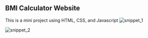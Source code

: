 ## BMI Calculator Website
This is a mini project using HTML, CSS, and Javascript
![snippet_1](https://github.com/user-attachments/assets/89f90acc-134f-49d7-9375-80cc6711fb22)

![snippet_2](https://github.com/user-attachments/assets/0efc61f5-d8c3-4ee6-a25b-33030634ddc5)
